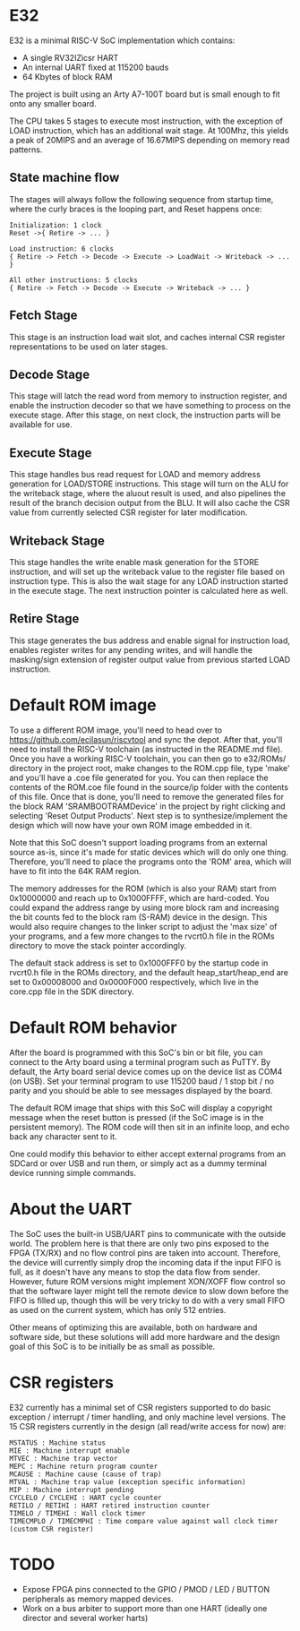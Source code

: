 # E32

E32 is a minimal RISC-V SoC implementation which contains:
- A single RV32IZicsr HART
- An internal UART fixed at 115200 bauds
- 64 Kbytes of block RAM

The project is built using an Arty A7-100T board but is small enough to fit onto any smaller board.

The CPU takes 5 stages to execute most instruction, with the exception of LOAD instruction, which has an additional wait stage. At 100Mhz, this yields a peak of 20MIPS and an average of 16.67MIPS depending on memory read patterns.

## State machine flow
The stages will always follow the following sequence from startup time, where the curly braces is the looping part, and Reset happens once:

```
Initialization: 1 clock
Reset ->{ Retire -> ... }

Load instruction: 6 clocks
{ Retire -> Fetch -> Decode -> Execute -> LoadWait -> Writeback -> ... }

All other instructions: 5 clocks
{ Retire -> Fetch -> Decode -> Execute -> Writeback -> ... }
```

## Fetch Stage
This stage is an instruction load wait slot, and caches internal CSR register representations to be used on later stages.

## Decode Stage
This stage will latch the read word from memory to instruction register, and enable the instruction decoder so that we have something to process on the execute stage. After this stage, on next clock, the instruction parts will be available for use.

## Execute Stage
This stage handles bus read request for LOAD and memory address generation for LOAD/STORE instructions. This stage will turn on the ALU for the writeback stage, where the aluout result is used, and also pipelines the result of the branch decision output from the BLU. It will also cache the CSR value from currently selected CSR register for later modification.

## Writeback Stage
This stage handles the write enable mask generation for the STORE instruction, and will set up the writeback value to the register file based on instruction type. This is also the wait stage for any LOAD instruction started in the execute stage. The next instruction pointer is calculated here as well.

## Retire Stage
This stage generates the bus address and enable signal for instruction load, enables register writes for any pending writes, and will handle the masking/sign extension of register output value from previous started LOAD instruction.

# Default ROM image

To use a different ROM image, you'll need to head over to https://github.com/ecilasun/riscvtool and sync the depot.
After that, you'll need to install the RISC-V toolchain (as instructed in the README.md file).
Once you have a working RISC-V toolchain, you can then go to e32/ROMs/ directory in the project root, make changes to the ROM.cpp file, type 'make' and you'll have a .coe file generated for you. You can then replace the contents of the ROM.coe file found in the source/ip folder with the contents of this file. Once that is done, you'll need to remove the generated files for the block RAM 'SRAMBOOTRAMDevice' in the project by right clicking and selecting 'Reset Output Products'. Next step is to synthesize/implement the design which will now have your own ROM image embedded in it.

Note that this SoC doesn't support loading programs from an external source as-is, since it's made for static devices which will do only one thing. Therefore, you'll need to place the programs onto the 'ROM' area, which will have to fit into the 64K RAM region.

The memory addresses for the ROM (which is also your RAM) start from 0x10000000 and reach up to 0x1000FFFF, which are hard-coded. You could expand the address range by using more block ram and increasing the bit counts fed to the block ram (S-RAM) device in the design. This would also require changes to the linker script to adjust the 'max size' of your programs, and a few more changes to the rvcrt0.h file in the ROMs directory to move the stack pointer accordingly.

The default stack address is set to 0x1000FFF0 by the startup code in rvcrt0.h file in the ROMs directory, and the default heap_start/heap_end are set to 0x00008000 and 0x0000F000 respectively, which live in the core.cpp file in the SDK directory.

# Default ROM behavior

After the board is programmed with this SoC's bin or bit file, you can connect to the Arty board using a terminal program such as PuTTY. By default, the Arty board serial device comes up on the device list as COM4 (on USB). Set your terminal program to use 115200 baud / 1 stop bit / no parity and you should be able to see messages displayed by the board.

The default ROM image that ships with this SoC will display a copyright message when the reset button is pressed (if the SoC image is in the persistent memory). The ROM code will then sit in an infinite loop, and echo back any character sent to it.

One could modify this behavior to either accept external programs from an SDCard or over USB and run them, or simply act as a dummy terminal device running simple commands.

# About the UART

The SoC uses the built-in USB/UART pins to communicate with the outside world. The problem here is that there are only two pins exposed to the FPGA (TX/RX) and no flow control pins are taken into account. Therefore, the device will currently simply drop the incoming data if the input FIFO is full, as it doesn't have any means to stop the data flow from sender. However, future ROM versions might implement XON/XOFF flow control so that the software layer might tell the remote device to slow down before the FIFO is filled up, though this will be very tricky to do with a very small FIFO as used on the current system, which has only 512 entries.

Other means of optimizing this are available, both on hardware and software side, but these solutions will add more hardware and the design goal of this SoC is to be initially be as small as possible.

# CSR registers

E32 currently has a minimal set of CSR registers supported to do basic exception / interrupt / timer handling, and only machine level versions.
The 15 CSR registers currently in the design (all read/write access for now) are:

```
MSTATUS : Machine status
MIE : Machine interrupt enable
MTVEC : Machine trap vector
MEPC : Machine return program counter
MCAUSE : Machine cause (cause of trap)
MTVAL : Machine trap value (exception specific information)
MIP : Machine interrupt pending
CYCLELO / CYCLEHI : HART cycle counter
RETILO / RETIHI : HART retired instruction counter 
TIMELO / TIMEHI : Wall clock timer
TIMECMPLO / TIMECMPHI : Time compare value against wall clock timer (custom CSR register)
```

# TODO

- Expose FPGA pins connected to the GPIO / PMOD / LED / BUTTON peripherals as memory mapped devices.
- Work on a bus arbiter to support more than one HART (ideally one director and several worker harts)
